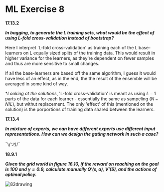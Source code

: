 # ML Exercise 8



**17.13.2**

***In bagging, to generate the L training sets, what would be the effect of using L-fold cross-validation instead of bootstrap?*** 

Here I interpret 'L-fold cross-validation' as training each of the L base-learners on L equally sized splits of the training data. This would result in higher variance for the learners, as they're dependent on fewer samples and thus are more sensitive to small changes. 

If all the base-learners are based off the same algorithm, I guess it would have less of an effect, as in the end, the the result of the ensemble will be averaged in some kind of way. 

\**Looking at the solutions*, 'L-fold cross-validation' is meant as using $L-1$ parts of the data for each learner - essentially the same as sampeling $(N - N/L)$, but withut replacement. The only 'effect' of this (mentioned on the solution) is the porportions of training data shared between the learners. 



**17.13.4**

***In mixture of experts, we can have different experts use different input representations. How can we design the gating network in such a case?*** 

¯\\_(ツ)_/¯  



**18.9.1**

***Given the grid world in figure 16.10, if the reward on reaching on the goal is $100$ and $γ = 0.9$, calculate manually $Q'(s,a)$, $V'(S)$, and the actions of optimal policy.***

![82drawing](/Users/edibegovic/Dropbox/ITU/ML/week8/82drawing.png)































